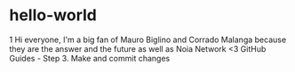 # hello-world
1
Hi everyone, I'm a big fan of Mauro Biglino and Corrado Malanga because they are the answer and the future as well as Noia Network <3
GitHub Guides - Step 3. Make and commit changes
